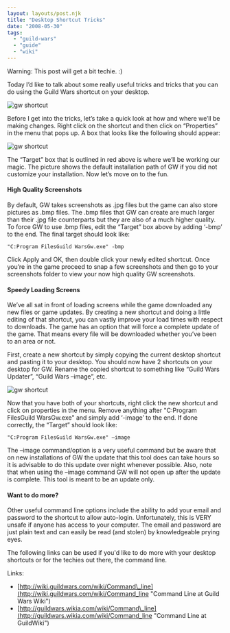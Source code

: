 ```yaml
---
layout: layouts/post.njk
title: "Desktop Shortcut Tricks"
date: "2008-05-30"
tags: 
  - "guild-wars"
  - "guide"
  - "wiki"
---
```


Warning: This post will get a bit techie. :)

Today I’d like to talk about some really useful tricks and tricks that you can do using the Guild Wars shortcut on your desktop.

<img src="{{ '/img/posts/2008/gw-shortcut1.jpg' | url }}" alt="gw shortcut" />

Before I get into the tricks, let’s take a quick look at how and where we’ll be making changes. Right click on the shortcut and then click on “Properties” in the menu that pops up. A box that looks like the following should appear:

<img src="{{ '/img/posts/2008/gw-shortcut-default-outlined.jpg' | url }}" alt="gw shortcut" />

The “Target” box that is outlined in red above is where we’ll be working our magic. The picture shows the default installation path of GW if you did not customize your installation. Now let’s move on to the fun.

<h4>High Quality Screenshots</h4>

By default, GW takes screenshots as .jpg files but the game can also store pictures as .bmp files. The .bmp files that GW can create are much larger than their .jpg file counterparts but they are also of a much higher quality. To force GW to use .bmp files, edit the “Target” box above by adding ‘-bmp’ to the end. The final target should look like:

<code>"C:Program FilesGuild WarsGw.exe" -bmp</code>

Click Apply and OK, then double click your newly edited shortcut. Once you’re in the game proceed to snap a few screenshots and then go to your screenshots folder to view your now high quality GW screenshots.

<h4>Speedy Loading Screens</h4>

We’ve all sat in front of loading screens while the game downloaded any new files or game updates. By creating a new shortcut and doing a little editing of that shortcut, you can vastly improve your load times with respect to downloads. The game has an option that will force a complete update of the game. That means every file will be downloaded whether you’ve been to an area or not.

First, create a new shortcut by simply copying the current desktop shortcut and pasting it to your desktop. You should now have 2 shortcuts on your desktop for GW. Rename the copied shortcut to something like “Guild Wars Updater”, “Guild Wars –image”, etc.

<img src="{{ '/img/posts/2008/gw-shortcuts1.jpg' | url }}" alt="gw shortcut" />

Now that you have both of your shortcuts, right click the new shortcut and click on properties in the menu. Remove anything after "C:Program FilesGuild WarsGw.exe" and simply add ‘-image’ to the end. If done correctly, the “Target” should look like:

<code>"C:Program FilesGuild WarsGw.exe" –image</code>

The –image command/option is a very useful command but be aware that on new installations of GW the update that this tool does can take hours so it is advisable to do this update over night whenever possible. Also, note that when using the –image command GW will not open up after the update is complete. This tool is meant to be an update only.

<h4>Want to do more?</h4>

Other useful command line options include the ability to add your email and password to the shortcut to allow auto-login. Unfortunately, this is VERY unsafe if anyone has access to your computer. The email and password are just plain text and can easily be read (and stolen) by knowledgeable prying eyes.

The following links can be used if you'd like to do more with your desktop shortcuts or for the techies out there, the command line.

Links: 
- [http://wiki.guildwars.com/wiki/Command\_line](http://wiki.guildwars.com/wiki/Command_line "Command Line at Guild Wars Wiki") 
- [http://guildwars.wikia.com/wiki/Command\_line](http://guildwars.wikia.com/wiki/Command_line "Command Line at GuildWiki")
